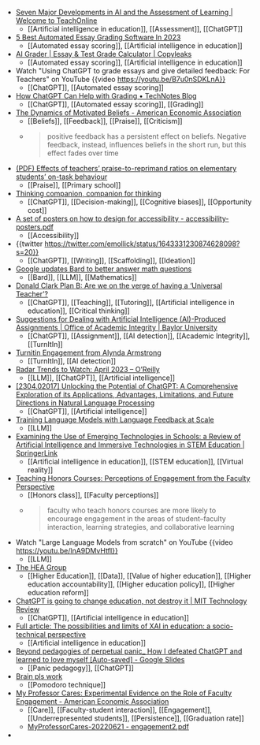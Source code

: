 - [Seven Major Developments in AI and the Assessment of Learning | Welcome to TeachOnline](https://teachonline.ca/tools-trends/seven-major-developments-ai-and-assessment-learning)
	- [[Artificial intelligence in education]], [[Assessment]], [[ChatGPT]]
- [5 Best Automated Essay Grading Software In 2023](https://windowsreport.com/automated-essay-grading-software/)
	- [[Automated essay scoring]], [[Artificial intelligence in education]]
- [AI Grader | Essay & Test Grade Calculator | Copyleaks](https://copyleaks.com/ai-grader)
	- [[Automated essay scoring]], [[Artificial intelligence in education]]
- Watch "Using ChatGPT to grade essays and give detailed feedback: For Teachers" on YouTube {{video https://youtu.be/B7u0nSDKLnA}}
	- [[ChatGPT]], [[Automated essay scoring]]
- [How ChatGPT Can Help with Grading • TechNotes Blog](https://blog.tcea.org/chatgpt-grading/)
	- [[ChatGPT]], [[Automated essay scoring]], [[Grading]]
- [The Dynamics of Motivated Beliefs - American Economic Association](https://www.aeaweb.org/articles?id=10.1257/aer.20180728)
	- [[Beliefs]], [[Feedback]], [[Praise]], [[Criticism]]
	- >positive feedback has a persistent effect on beliefs. Negative feedback, instead, influences beliefs in the short run, but this effect fades over time
- [(PDF) Effects of teachers’ praise-to-reprimand ratios on elementary students’ on-task behaviour](https://www.researchgate.net/publication/338900586_Effects_of_teachers'_praise-to-reprimand_ratios_on_elementary_students'_on-task_behaviour)
	- [[Praise]], [[Primary school]]
- [Thinking companion, companion for thinking](https://oneusefulthing.substack.com/p/thinking-companion-companion-for)
	- [[ChatGPT]], [[Decision-making]], [[Cognitive biases]], [[Opportunity cost]]
- [A set of posters on how to design for accessibility - accessibility-posters.pdf](https://ukhomeoffice.github.io/accessibility-posters/posters/accessibility-posters.pdf)
	- [[Accessibility]]
- {{twitter https://twitter.com/emollick/status/1643331230874628098?s=20}}
	- [[ChatGPT]], [[Writing]], [[Scaffolding]], [[Ideation]]
- [Google updates Bard to better answer math questions](https://9to5google.com/2023/03/31/google-bard-math/)
	- [[Bard]], [[LLM]], [[Mathematics]]
- [Donald Clark Plan B: Are we on the verge of having a ‘Universal Teacher’?](https://donaldclarkplanb.blogspot.com/2023/04/are-we-on-verge-of-having-universal.html?m=1)
	- [[ChatGPT]], [[Teaching]], [[Tutoring]], [[Artificial intelligence in education]], [[Critical thinking]]
- [Suggestions for Dealing with Artificial Intelligence (AI)-Produced Assignments | Office of Academic Integrity | Baylor University](https://honorcode.web.baylor.edu/academic-integrity-office/faculty-resources/suggestions-dealing-artificial-intelligence-ai-produced)
	- [[ChatGPT]], [[Assignment]], [[AI detection]], [[Academic Integrity]], [[TurnItIn]]
- [Turnitin Engagement from Alynda Armstrong](https://view-su2.highspot.com/viewer/642b04fb54a21200001d962a)
	- [[TurnItIn]], [[AI detection]]
- [Radar Trends to Watch: April 2023 – O’Reilly](https://www.oreilly.com/radar/radar-trends-to-watch-april-2023/)
	- [[LLM]], [[ChatGPT]], [[Artificial intelligence]]
- [[2304.02017] Unlocking the Potential of ChatGPT: A Comprehensive Exploration of its Applications, Advantages, Limitations, and Future Directions in Natural Language Processing](https://arxiv.org/abs/2304.02017#)
	- [[ChatGPT]], [[Artificial intelligence]]
- [Training Language Models with Language Feedback at Scale](https://arxiv.org/abs/2303.16755)
	- [[LLM]]
- [Examining the Use of Emerging Technologies in Schools: a Review of Artificial Intelligence and Immersive Technologies in STEM Education | SpringerLink](https://link.springer.com/article/10.1007/s41979-023-00092-y)
	- [[Artificial intelligence in education]], [[STEM education]], [[Virtual reality]]
- [Teaching Honors Courses: Perceptions of Engagement from the Faculty Perspective](https://journals.sagepub.com/doi/full/10.1177/1932202X20938021)
	- [[Honors class]], [[Faculty perceptions]]
	- >faculty who teach honors courses are more likely to encourage engagement in the areas of student–faculty interaction, learning strategies, and collaborative learning
- Watch "Large Language Models from scratch" on YouTube {{video https://youtu.be/lnA9DMvHtfI}}
	- [[LLM]]
- [The HEA Group](https://www.theheagroup.com/)
	- [[Higher Education]], [[Data]], [[Value of higher education]], [[Higher education accountability]], [[Higher education policy]], [[Higher education reform]]
- [ChatGPT is going to change education, not destroy it | MIT Technology Review](https://www.technologyreview.com/2023/04/06/1071059/chatgpt-change-not-destroy-education-openai/)
	- [[ChatGPT]], [[Artificial intelligence in education]]
- [Full article: The possibilities and limits of XAI in education: a socio-technical perspective](https://www.tandfonline.com/doi/full/10.1080/17439884.2023.2185630)
	- [[Artificial intelligence in education]]
- [Beyond pedagogies of perpetual panic_ How I defeated ChatGPT and learned to love myself [Auto-saved] - Google Slides](https://docs.google.com/presentation/d/1Xuopzl7o569Hjzit7Mf6ALEp4V8mAAXZEF0iAXqNELI/mobilepresent#slide=id.p3)
	- [[Panic pedagogy]], [[ChatGPT]]
- [Brain pls work](https://brainpls.work/)
	- [[Pomodoro technique]]
- [My Professor Cares: Experimental Evidence on the Role of Faculty Engagement - American Economic Association](https://www.aeaweb.org/articles?id=10.1257/pol.20210699&from=f)
	- [[Care]], [[Faculty-student interaction]], [[Engagement]], [[Underrepresented students]], [[Persistence]], [[Graduation rate]]
	- [MyProfessorCares-20220621 - engagement2.pdf](https://faculty.econ.ucdavis.edu/faculty/scarrell/engagement2.pdf)
-